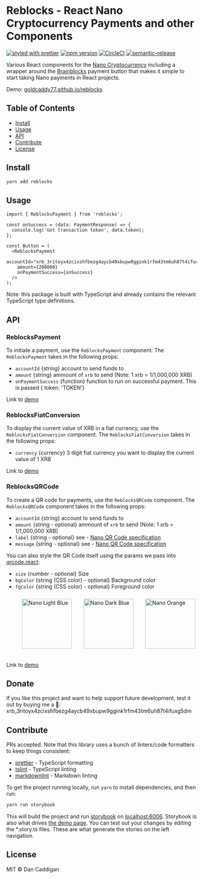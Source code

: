 # Reblocks - React Nano Cryptocurrency Payments and other Components

[![styled with prettier](https://img.shields.io/badge/styled_with-prettier-56b3b4.svg)](https://github.com/prettier/prettier)
[![npm version](https://img.shields.io/npm/v/reblocks.svg)](https://www.npmjs.org/package/reblocks)
[![CircleCI](https://circleci.com/gh/goldcaddy77/reblocks/tree/master.svg?style=shield)](https://circleci.com/gh/goldcaddy77/reblocks/tree/master)
[![semantic-release](https://img.shields.io/badge/%20%20%F0%9F%93%A6%F0%9F%9A%80-semantic--release-e10079.svg)](https://github.com/semantic-release/semantic-release)

Various React components for the [Nano Cryptocurrency](https://nano.org) including a wrapper around the
[Brainblocks](https://github.com/brainblocks/brainblocks) payment button that makes it simple to start taking Nano
payments in React projects.

Demo: [goldcaddy77.github.io/reblocks](https://goldcaddy77.github.io/reblocks/?selectedKind=ReblocksPayment)

## Table of Contents

- [Install](#install)
- [Usage](#usage)
- [API](#api)
- [Contribute](#contribute)
- [License](#license)

## Install

```bash
yarn add reblocks
```

## Usage

```tsx
import { ReblocksPayment } from 'reblocks';

const onSuccess = (data: PaymentResponse) => {
  console.log('Got transaction token', data.token);
};

const Button = (
  <ReblocksPayment
    accountId="xrb_3ritoyx4zcixshfbezg4aycb49xbupw9ggink1rfm43tm6uh87t4ifuxg5dm"
    amount={200000}
    onPaymentSuccess={onSuccess}
  />
);
```

Note: this package is built with TypeScript and already contains the relevant TypeScript type definitions.

## API

### ReblocksPayment

To initiate a payment, use the `ReblocksPayment` component.  The `ReblocksPayment` takes in the following props:

- `accountId` {string} account to send funds to
- `amount` {string} ammount of `xrb` to send (Note: 1 xrb = 1/1,000,000 XRB)
- `onPaymentSuccess` {function} function to run on successful payment.  This is passed { token: 'TOKEN'}

Link to [demo](https://goldcaddy77.github.io/reblocks/?selectedKind=ReblocksPayment)

### ReblocksFiatConversion

To display the current value of XRB in a fiat currency, use the `ReblocksFiatConversion` component.  The
`ReblocksFiatConversion` takes in the following props:

- `currency` {currency} 3 digit fiat currency you want to display the current value of 1 XRB

Link to [demo](https://goldcaddy77.github.io/reblocks/?selectedKind=ReblocksFiatConversion)

### ReblocksQRCode

To create a QR code for payments, use the `ReblocksQRCode` component.  The `ReblocksQRCode` component takes in the
following props:

- `accountId` {string} account to send funds to
- `amount` {string - optional} ammount of `xrb` to send (Note: 1 xrb = 1/1,000,000 XRB)
- `label` {string - optional} see - [Nano QR Code specification](https://github.com/nanocurrency/raiblocks/wiki/URI-and-QR-Code-Standard)
- `message` {string - optional} see - [Nano QR Code specification](https://github.com/nanocurrency/raiblocks/wiki/URI-and-QR-Code-Standard)

You can also style the QR Code itself using the params we pass into [qrcode.react](https://github.com/zpao/qrcode.react):

- `size` {number - optional} Size
- `bgColor` {string (CSS color) - optional} Background color
- `fgColor` {string (CSS color) - optional} Foreground color

&nbsp; &nbsp;
<img width="132" alt="Nano Light Blue"
  style="margin-left: 25px; margin-top: 10px"
  src="https://user-images.githubusercontent.com/573625/36390123-dd34ee90-156f-11e8-922f-c51bf9e61221.png"> &nbsp;
<img width="132" alt="Nano Dark Blue"
  style="margin-left: 20px; margin-top: 10px"
  src="https://user-images.githubusercontent.com/573625/36390124-dd4317d6-156f-11e8-8939-f34620b4f7da.png"> &nbsp;
<img width="132" alt="Nano Orange"
  style="margin-left: 20px; margin-top: 10px"
  src="https://user-images.githubusercontent.com/573625/36390125-dd5427e2-156f-11e8-9de0-972347d89a35.png"> &nbsp;

Link to [demo](https://goldcaddy77.github.io/reblocks/?selectedKind=ReblocksQRCode)

## Donate

If you like this project and want to help support future development, test it out by buying me a 🍺:
 xrb_3ritoyx4zcixshfbezg4aycb49xbupw9ggink1rfm43tm6uh87t4ifuxg5dm

## Contribute

PRs accepted.  Note that this library uses a bunch of linters/code formatters to keep things consistent:

- [prettier](https://github.com/prettier/prettier) - TypeScript formatting
- [tslint](https://github.com/palantir/tslint) - TypeScript linting
- [markdownlint](https://github.com/mivok/markdownlint) - Markdown linting

To get the project running locally, run `yarn` to install dependencies, and then run:

```typescript
yarn run storybook
```

This will build the project and run [storybook](https://github.com/storybooks/storybook) on [localhost:6006](http://localhost:6006/).
Storybook is also what drives [the demo page](https://goldcaddy77.github.io/reblocks/?selectedKind=ReblocksPayment&selectedStory=Small%20test%20transaction&full=0&addons=1&stories=1&panelRight=1&addonPanel=storybook%2Factions%2Factions-panel).
You can test out your changes by editing the *.story.ts files.  These are what generate the stories on the left navigation.

## License

MIT © Dan Caddigan
